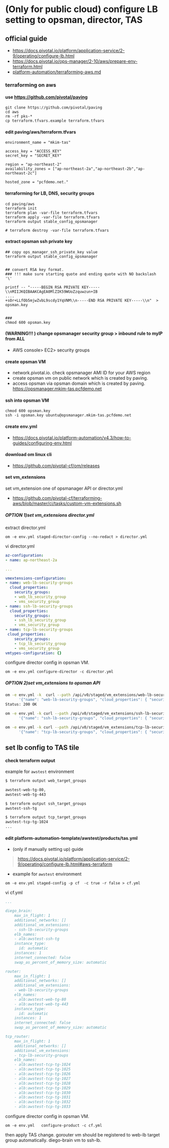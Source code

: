 
# (Only for public cloud) configure LB setting to opsman, director, TAS


## official guide
- https://docs.pivotal.io/platform/application-service/2-9/operating/configure-lb.html
- https://docs.pivotal.io/ops-manager/2-10/aws/prepare-env-terraform.html
- [platform-automation/terraforming-aws.md](terraforming-aws.md)

### terraforming on aws
#### use https://github.com/pivotal/paving 

```
git clone https://github.com/pivotal/paving
cd aws
rm -rf pks-*
cp terraform.tfvars.example terraform.tfvars 
```

####  edit paving/aws/terraform.tfvars
```vi paving/aws/terraform.tfvars
environment_name = "mkim-tas"

access_key = "ACCESS_KEY"
secret_key = "SECRET_KEY"

region = "ap-northeast-2"
availability_zones = ["ap-northeast-2a","ap-northeast-2b","ap-northeast-2c"]

hosted_zone = "pcfdemo.net."
```
#### terraforming for LB, DNS, security groups
```
cd paving/aws
terraform init
terraform plan -var-file terraform.tfvars
terraform apply -var-file terraform.tfvars
terraform output stable_config_opsmanager

# terraform destroy -var-file terraform.tfvars

```
#### extract opsman ssh private key
```
## copy ops_manager_ssh_private_key value 
terraform output stable_config_opsmanager


## convert RSA key format. 
### !!! make sure starting quote and ending quote with NO backslash '\'

printf -- "-----BEGIN RSA PRIVATE KEY-----\\nMIIJKQIBAAKCAgEA0MlZIK59WUoZzquwzun+IB
....
+sOr+LLfOb5mjwZvbL9scdy1YqVNM\\n-----END RSA PRIVATE KEY-----\\n"  > opsman.key


### 
chmod 600 opsman.key

```
#### (WARNING!!! ) change opsmanager security group > inbound rule to myIP from ALL
- AWS console> EC2> security groups

#### create opsman VM
- network.pivotal.io.  check opsmanager AMI ID for your AWS region
- create opsman vm on public network which is created by paving.
- access opsman via opsman domain which is created by paving. https://opsmanager.mkim-tas.pcfdemo.net

#### ssh into opsman VM
```
chmod 600 opsman.key 
ssh -i opsman.key ubuntu@opsmanager.mkim-tas.pcfdemo.net

```
####  create env.yml
- https://docs.pivotal.io/platform-automation/v4.3/how-to-guides/configuring-env.html


####  download om linux cli
- https://github.com/pivotal-cf/om/releases


#### set vm_extensions 
set vm_extension one of opsmanager API or director.yml
- https://github.com/pivotal-cf/terraforming-aws/blob/master/ci/tasks/custom-vm-extensions.sh


##### OPTION 1)set vm_extensions director.yml 
extract director.yml 
```
om -e env.yml staged-director-config --no-redact > director.yml
```
vi director.yml

``` yaml
az-configuration:
- name: ap-northeast-2a

... 

vmextensions-configuration:
- name: web-lb-security-groups
  cloud_properties:
    security_groups:
    - web_lb_security_group
    - vms_security_group
- name: ssh-lb-security-groups
  cloud_properties:
    security_groups:
    - ssh_lb_security_group
    - vms_security_group
- name: tcp-lb-security-groups
 cloud_properties:
    security_groups:
    - tcp_lb_security_group
    - vms_security_group
vmtypes-configuration: {}
```
configure  director config in opsman VM.
```
om -e env.yml configure-director -c director.yml

```

##### OPTION 2)set vm_extensions to opsman API 

``` bash
om -e env.yml -k  curl --path /api/v0/staged/vm_extensions/web-lb-security-groups -x PUT -d \
      '{"name": "web-lb-security-groups", "cloud_properties": { "security_groups": ["web_lb_security_group", "vms_security_group"] }}'
Status: 200 OK

om -e env.yml -k curl --path /api/v0/staged/vm_extensions/ssh-lb-security-groups -x PUT -d \
      '{"name": "ssh-lb-security-groups", "cloud_properties": { "security_groups": ["ssh_lb_security_group", "vms_security_group"] }}'

om -e env.yml -k curl --path /api/v0/staged/vm_extensions/tcp-lb-security-groups -x PUT -d \
      '{"name": "tcp-lb-security-groups", "cloud_properties": { "security_groups": ["tcp_lb_security_group", "vms_security_group"] }}'
```



## set lb config to  TAS tile

#### check terraform output 
example for `awstest` environment
``` bash
$ terraform output web_target_groups

awstest-web-tg-80,
awstest-web-tg-443

$ terraform output ssh_target_groups
awstest-ssh-tg

$ terraform output tcp_target_groups
awstest-tcp-tg-1024
...    

```
#### edit platform-automation-template/awstest/products/tas.yml
- (only if manually setting up) guide
> https://docs.pivotal.io/platform/application-service/2-9/operating/configure-lb.html#aws-terraform
- example for `awstest` environment

```
om -e env.yml staged-config -p cf  -c true -r false > cf.yml
```
vi cf.yml

``` yaml
...

diego_brain:
    max_in_flight: 1
    additional_networks: []
    additional_vm_extensions:
    - ssh-lb-security-groups
    elb_names:
    - alb:awstest-ssh-tg
    instance_type:
      id: automatic
    instances: 1
    internet_connected: false
    swap_as_percent_of_memory_size: automatic

router:
    max_in_flight: 1
    additional_networks: []
    additional_vm_extensions:
    - web-lb-security-groups
    elb_names:
    - alb:awstest-web-tg-80
    - alb:awstest-web-tg-443
    instance_type:
      id: automatic
    instances: 1
    internet_connected: false
    swap_as_percent_of_memory_size: automatic

tcp_router:
    max_in_flight: 1
    additional_networks: []
    additional_vm_extensions: 
    - tcp-lb-security-groups
    elb_names:
    - alb:awstest-tcp-tg-1024
    - alb:awstest-tcp-tg-1025
    - alb:awstest-tcp-tg-1026
    - alb:awstest-tcp-tg-1027
    - alb:awstest-tcp-tg-1028
    - alb:awstest-tcp-tg-1029
    - alb:awstest-tcp-tg-1030
    - alb:awstest-tcp-tg-1031
    - alb:awstest-tcp-tg-1032
    - alb:awstest-tcp-tg-1033
```

configure  director config in opsman VM.
```
om -e env.yml   configure-product -c cf.yml

```
then apply TAS change. gorouter vm should be registered to web-lb target group automatically. diego-brain vm  to ssh-lb.
